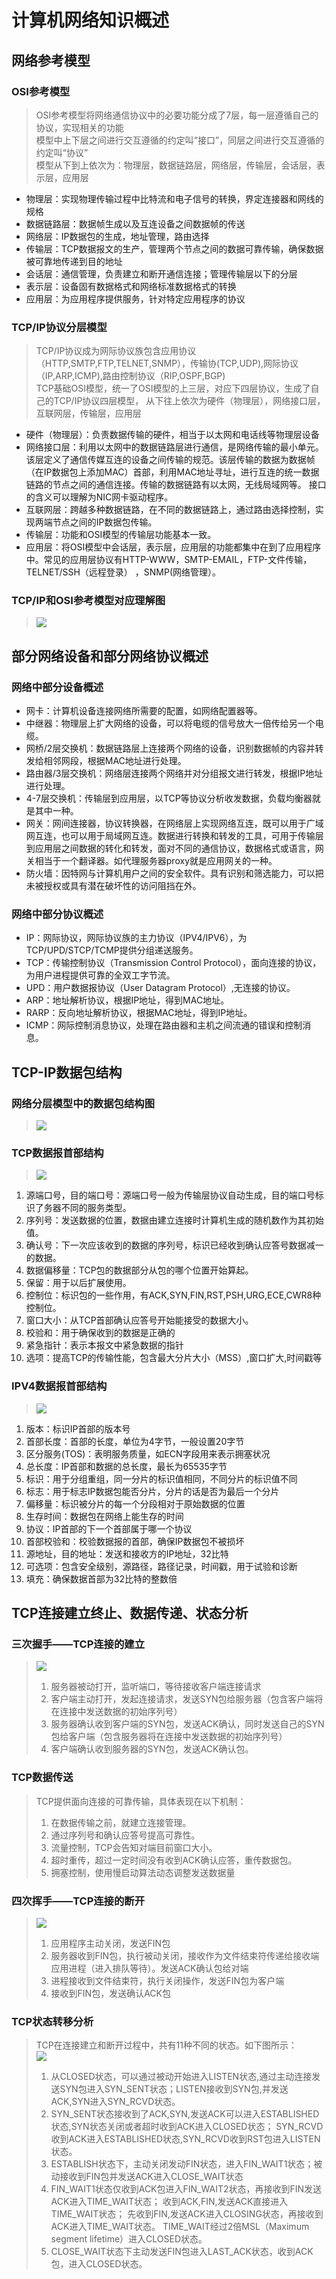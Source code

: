 # 计算机网络知识概述
## 网络参考模型
### OSI参考模型
> OSI参考模型将网络通信协议中的必要功能分成了7层，每一层遵循自己的协议，实现相关的功能  
> 模型中上下层之间进行交互遵循的约定叫“接口”，同层之间进行交互遵循的约定叫“协议”  
> 模型从下到上依次为：物理层，数据链路层，网络层，传输层，会话层，表示层，应用层
-  物理层：实现物理传输过程中比特流和电子信号的转换，界定连接器和网线的规格
-  数据链路层：数据帧生成以及互连设备之间数据帧的传送
-  网络层：IP数据包的生成，地址管理，路由选择
-  传输层：TCP数据报文的生产，管理两个节点之间的数据可靠传输，确保数据被可靠地传递到目的地址
-  会话层：通信管理，负责建立和断开通信连接；管理传输层以下的分层
-  表示层：设备固有数据格式和网络标准数据格式的转换
-  应用层：为应用程序提供服务，针对特定应用程序的协议
### TCP/IP协议分层模型
> TCP/IP协议成为网际协议族包含应用协议（HTTP,SMTP,FTP,TELNET,SNMP），传输协(TCP,UDP),网际协议（IP,ARP,ICMP),路由控制协议（RIP,OSPF,BGP)   
> TCP基础OSI模型，统一了OSI模型的上三层，对应下四层协议，生成了自己的TCP/IP协议四层模型，
从下往上依次为硬件（物理层），网络接口层，互联网层，传输层，应用层
- 硬件（物理层）：负责数据传输的硬件，相当于以太网和电话线等物理层设备
- 网络接口层：利用以太网中的数据链路层进行通信，是网络传输的最小单元。该层定义了通信传媒互连的设备之间传输的规范。该层传输的数据为数据帧
（在IP数据包上添加MAC）首部，利用MAC地址寻址，进行互连的统一数据链路的节点之间的通信连接。传输的数据链路有以太网，无线局域网等。
接口的含义可以理解为NIC网卡驱动程序。
- 互联网层：跨越多种数据链路，在不同的数据链路上，通过路由选择控制，实现两端节点之间的IP数据包传输。
- 传输层：功能和OSI模型的传输层功能基本一致。
- 应用层：将OSI模型中会话层，表示层，应用层的功能都集中在到了应用程序中。常见的应用层协议有HTTP-WWW，SMTP-EMAIL，FTP-文件传输，TELNET/SSH（远程登录）
，SNMP(网络管理）。
### TCP/IP和OSI参考模型对应理解图
>![](TCP-IP.PNG)

## 部分网络设备和部分网络协议概述
### 网络中部分设备概述
- 网卡：计算机设备连接网络所需要的配置，如网络配置器等。
- 中继器：物理层上扩大网络的设备，可以将电缆的信号放大一倍传给另一个电缆。
- 网桥/2层交换机：数据链路层上连接两个网络的设备，识别数据帧的内容并转发给相邻网段，根据MAC地址进行处理。
- 路由器/3层交换机：网络层连接两个网络并对分组报文进行转发，根据IP地址进行处理。
- 4-7层交换机：传输层到应用层，以TCP等协议分析收发数据，负载均衡器就是其中一种。
- 网关：网间连接器，协议转换器，在网络层上实现网络互连，既可以用于广域网互连，也可以用于局域网互连。数据进行转换和转发的工具，可用于传输层到应用层之间数据的转化和转发，面对不同的通信协议，数据格式或语言，网关相当于一个翻译器。如代理服务器proxy就是应用网关的一种。
- 防火墙：因特网与计算机用户之间的安全软件。具有识别和筛选能力，可以把未被授权或具有潜在破坏性的访问阻挡在外。
### 网络中部分协议概述
- IP：网际协议，网际协议族的主力协议（IPV4/IPV6），为TCP/UPD/STCP/TCMP提供分组递送服务。
- TCP：传输控制协议（Transmission Control Protocol），面向连接的协议，为用户进程提供可靠的全双工字节流。
- UPD：用户数据报协议（User Datagram Protocol）,无连接的协议。
- ARP：地址解析协议，根据IP地址，得到MAC地址。
- RARP：反向地址解析协议，根据MAC地址，得到IP地址。
- ICMP：网际控制消息协议，处理在路由器和主机之间流通的错误和控制消息。

## TCP-IP数据包结构
### 网络分层模型中的数据包结构图
>![](Packet-Structure.PNG)

### TCP数据报首部结构
>![](tcp-structure.PNG)
1.  源端口号，目的端口号：源端口号一般为传输层协议自动生成，目的端口号标识了务器不同的服务类型。
2.  序列号：发送数据的位置，数据由建立连接时计算机生成的随机数作为其初始值。
3.  确认号：下一次应该收到的数据的序列号，标识已经收到确认应答号数据减一的数据。
4.  数据偏移量：TCP包的数据部分从包的哪个位置开始算起。
5.  保留：用于以后扩展使用。
6.  控制位：标识包的一些作用，有ACK,SYN,FIN,RST,PSH,URG,ECE,CWR8种控制位。
7.  窗口大小：从TCP首部确认应答号开始能接受的数据大小。
8.  校验和：用于确保收到的数据是正确的
7.  紧急指针：表示本报文中紧急数据的指针
8.  选项：提高TCP的传输性能，包含最大分片大小（MSS）,窗口扩大,时间戳等

### IPV4数据报首部结构
>![](IP-Structure.PNG)
1. 版本：标识IP首部的版本号
2. 首部长度：首部的长度，单位为4字节，一般设置20字节
3.  区分服务(TOS)：表明服务质量，如ECN字段用来表示拥塞状况
4.  总长度：IP首部和数据的总长度，最长为65535字节
5.  标识：用于分组重组，同一分片的标识值相同，不同分片的标识值不同
6.  标志：用于标志IP数据包能否分片，分片的话是否为最后一个分片
7.  偏移量：标识被分片的每一个分段相对于原始数据的位置
8.  生存时间：数据包在网络上能生存的时间
9.  协议：IP首部的下一个首部属于哪一个协议
10.  首部校验和：校验数据报的首部，确保IP数据包不被损坏
11.  源地址，目的地址：发送和接收方的IP地址，32比特
12.  可选项：包含安全级别，源路径，路径记录，时间戳，用于试验和诊断
13.  填充：确保数据首部为32比特的整数倍

## TCP连接建立终止、数据传递、状态分析
### 三次握手——TCP连接的建立
> ![](Tcp_Connection.PNG)
>1. 服务器被动打开，监听端口，等待接收客户端连接请求
>2. 客户端主动打开，发起连接请求，发送SYN包给服务器（包含客户端将在连接中发送数据的初始序列号）
>3. 服务器确认收到客户端的SYN包，发送ACK确认，同时发送自己的SYN包给客户端（包含服务器将在连接中发送数据的初始序列号）
>4. 客户端确认收到服务器的SYN包，发送ACK确认包。
### TCP数据传送
>TCP提供面向连接的可靠传输，具体表现在以下机制：
>1. 在数据传输之前，就建立连接管理。
>2. 通过序列号和确认应答号提高可靠性。
>3. 流量控制，TCP会告知对端目前窗口大小。
>4. 超时重传，超过一定时间没有收到ACK确认应答，重传数据包。
>5. 拥塞控制，使用慢启动算法动态调整发送数据量
### 四次挥手——TCP连接的断开
> ![](Tcp_Termine.PNG)
>1. 应用程序主动关闭，发送FIN包
>2. 服务器收到FIN包，执行被动关闭，接收作为文件结束符传递给接收端应用进程（进入排队等待）。发送ACK确认包给对端
>3. 进程接收到文件结束符，执行关闭操作，发送FIN包为客户端
>4. 接收到FIN包，发送确认ACK包
### TCP状态转移分析
>TCP在连接建立和断开过程中，共有11种不同的状态。如下图所示：  
>![](TCP_status.PNG)
>1. 从CLOSED状态，可以通过被动开始进入LISTEN状态,通过主动连接发送SYN包进入SYN_SENT状态；LISTEN接收到SYN包,并发送ACK,SYN进入SYN_RCVD状态。 
>2. SYN_SENT状态接收到了ACK,SYN,发送ACK可以进入ESTABLISHED状态,SYN状态关闭或者超时收到ACK进入CLOSED状态；
SYN_RCVD收到ACK进入ESTABLISHED状态,SYN_RCVD收到RST包进入LISTEN状态。
>3. ESTABLISH状态下，主动关闭发动FIN状态，进入FIN_WAIT1状态；被动接收到FIN包并发送ACK进入CLOSE_WAIT状态
>4. FIN_WAIT1状态仅收到ACK包进入FIN_WAIT2状态，再接收到FIN发送ACK进入TIME_WAIT状态；
收到ACK,FIN,发送ACK直接进入TIME_WAIT状态；
先收到FIN,发送ACK进入CLOSING状态，再接收到ACK进入TIME_WAIT状态。
TIME_WAIT经过2倍MSL（Maximum segment lifetime）进入CLOSED状态。
>5. CLOSE_WAIT状态下主动发送FIN包进入LAST_ACK状态，收到ACK包，进入CLOSED状态。




